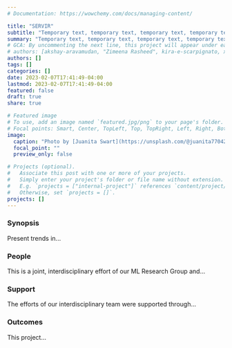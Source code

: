 ```yaml
---
# Documentation: https://wowchemy.com/docs/managing-content/

title: "SERVIR"
subtitle: "Temporary text, temporary text, temporary text, temporary text, temporary text, temporary text."
summary: "Temporary text, temporary text, temporary text, temporary text, temporary text, temporary text."
# GCA: By uncommenting the next line, this project will appear under each author's "Latest" section. 
# authors: [akshay-aravamudan, "Zimeena Rasheed", kira-e-scarpignato, xi-zhang, "Efthymios I. Nikolopoulos", admin]
authors: []
tags: []
categories: []
date: 2023-02-07T17:41:49-04:00
lastmod: 2023-02-07T17:41:49-04:00
featured: false
draft: true
share: true

# Featured image
# To use, add an image named `featured.jpg/png` to your page's folder.
# Focal points: Smart, Center, TopLeft, Top, TopRight, Left, Right, BottomLeft, Bottom, BottomRight.
image:
  caption: "Photo by [Juanita Swart](https://unsplash.com/@juanita770427) on Unsplash"
  focal_point: ""
  preview_only: false

# Projects (optional).
#   Associate this post with one or more of your projects.
#   Simply enter your project's folder or file name without extension.
#   E.g. `projects = ["internal-project"]` references `content/project/deep-learning/index.md`.
#   Otherwise, set `projects = []`.
projects: []
---
```



### Synopsis

Present trends in...


### People

This is a joint, interdisciplinary effort of our ML Research Group and...




### Support

The efforts of our interdisciplinary team were supported through...

### Outcomes

This project... 
